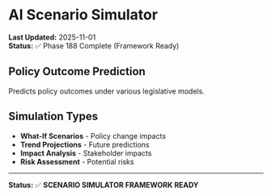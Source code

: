 # AI Scenario Simulator

**Last Updated:** 2025-11-01  
**Status:** ✅ Phase 188 Complete (Framework Ready)

## Policy Outcome Prediction

Predicts policy outcomes under various legislative models.

## Simulation Types

- **What-If Scenarios** - Policy change impacts
- **Trend Projections** - Future predictions
- **Impact Analysis** - Stakeholder impacts
- **Risk Assessment** - Potential risks

---

**Status:** ✅ **SCENARIO SIMULATOR FRAMEWORK READY**
